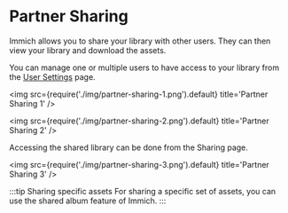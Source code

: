 # Partner Sharing

Immich allows you to share your library with other users. They can then view your library and download the assets.

You can manage one or multiple users to have access to your library from the [User Settings](docs/features/user-settings.md) page.

<img src={require('./img/partner-sharing-1.png').default} title='Partner Sharing 1' />

<img src={require('./img/partner-sharing-2.png').default} title='Partner Sharing 2' />

Accessing the shared library can be done from the Sharing page.

<img src={require('./img/partner-sharing-3.png').default} title='Partner Sharing 3' />

:::tip Sharing specific assets
For sharing a specific set of assets, you can use the shared album feature of Immich.
:::
